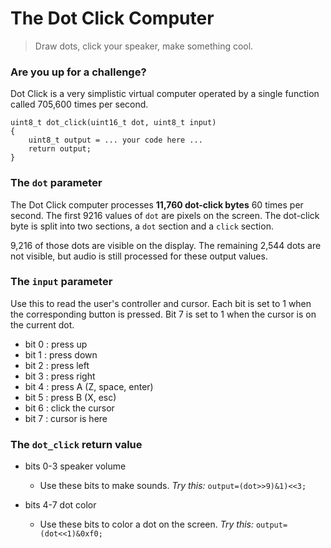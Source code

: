 # The Dot Click Computer
>Draw dots, click your speaker, make something cool.

### Are you up for a challenge?  

Dot Click is a very simplistic virtual computer operated by a single function called 705,600 times per second.

    uint8_t dot_click(uint16_t dot, uint8_t input)
    {
        uint8_t output = ... your code here ...
        return output;
    }

### The `dot` parameter
The Dot Click computer processes **11,760 dot-click bytes** 60 times per second. The first 9216 values of `dot` are pixels on the screen.  The dot-click byte is split into two sections, a `dot` section and a `click` section.  

9,216 of those dots are visible on the display.  The remaining 2,544 dots are not visible, but audio is still processed for these output values.

### The `input` parameter
Use this to read the user's controller and cursor.  Each bit is set to 1 when the corresponding button is pressed.  Bit 7 is set to 1 when the cursor is on the current dot.
- bit 0 : press up
- bit 1 : press down
- bit 2 : press left
- bit 3 : press right
- bit 4 : press A (Z, space, enter)
- bit 5 : press B (X, esc)
- bit 6 : click the cursor
- bit 7 : cursor is here

### The `dot_click` return value
- bits 0-3 speaker volume
    - Use these bits to make sounds.  *Try this:* `output=(dot>>9)&1)<<3;`

- bits 4-7 dot color
    - Use these bits to color a dot on the screen. *Try this:* `output=(dot<<1)&0xf0;`
